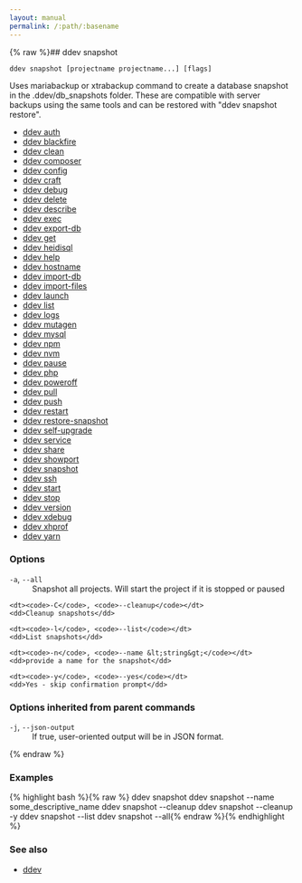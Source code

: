 ```yaml
---
layout: manual
permalink: /:path/:basename
---
```


{% raw %}## ddev snapshot

```
ddev snapshot [projectname projectname...] [flags]
```

Uses mariabackup or xtrabackup command to create a database snapshot in the .ddev/db_snapshots folder. These are compatible with server backups using the same tools and can be restored with "ddev snapshot restore".

* [ddev auth](./ddev_auth)
* [ddev blackfire](./ddev_blackfire)
* [ddev clean](./ddev_clean)
* [ddev composer](./ddev_composer)
* [ddev config](./ddev_config)
* [ddev craft](./ddev_craft)
* [ddev debug](./ddev_debug)
* [ddev delete](./ddev_delete)
* [ddev describe](./ddev_describe)
* [ddev exec](./ddev_exec)
* [ddev export-db](./ddev_export-db)
* [ddev get](./ddev_get)
* [ddev heidisql](./ddev_heidisql)
* [ddev help](./ddev_help)
* [ddev hostname](./ddev_hostname)
* [ddev import-db](./ddev_import-db)
* [ddev import-files](./ddev_import-files)
* [ddev launch](./ddev_launch)
* [ddev list](./ddev_list)
* [ddev logs](./ddev_logs)
* [ddev mutagen](./ddev_mutagen)
* [ddev mysql](./ddev_mysql)
* [ddev npm](./ddev_npm)
* [ddev nvm](./ddev_nvm)
* [ddev pause](./ddev_pause)
* [ddev php](./ddev_php)
* [ddev poweroff](./ddev_poweroff)
* [ddev pull](./ddev_pull)
* [ddev push](./ddev_push)
* [ddev restart](./ddev_restart)
* [ddev restore-snapshot](./ddev_restore-snapshot)
* [ddev self-upgrade](./ddev_self-upgrade)
* [ddev service](./ddev_service)
* [ddev share](./ddev_share)
* [ddev showport](./ddev_showport)
* [ddev snapshot](./ddev_snapshot)
* [ddev ssh](./ddev_ssh)
* [ddev start](./ddev_start)
* [ddev stop](./ddev_stop)
* [ddev version](./ddev_version)
* [ddev xdebug](./ddev_xdebug)
* [ddev xhprof](./ddev_xhprof)
* [ddev yarn](./ddev_yarn)


### Options


<dl class="flags">
	<dt><code>-a</code>, <code>--all</code></dt>
	<dd>Snapshot all projects. Will start the project if it is stopped or paused</dd>

	<dt><code>-C</code>, <code>--cleanup</code></dt>
	<dd>Cleanup snapshots</dd>

	<dt><code>-l</code>, <code>--list</code></dt>
	<dd>List snapshots</dd>

	<dt><code>-n</code>, <code>--name &lt;string&gt;</code></dt>
	<dd>provide a name for the snapshot</dd>

	<dt><code>-y</code>, <code>--yes</code></dt>
	<dd>Yes - skip confirmation prompt</dd>
</dl>


### Options inherited from parent commands


<dl class="flags">
	<dt><code>-j</code>, <code>--json-output</code></dt>
	<dd>If true, user-oriented output will be in JSON format.</dd>
</dl>


{% endraw %}
### Examples

{% highlight bash %}{% raw %}
ddev snapshot
ddev snapshot --name some_descriptive_name
ddev snapshot --cleanup
ddev snapshot --cleanup -y
ddev snapshot --list
ddev snapshot --all{% endraw %}{% endhighlight %}

### See also

* [ddev](./ddev)
